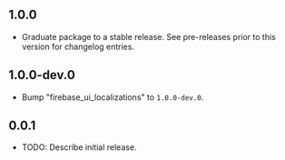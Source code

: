 ## 1.0.0

 - Graduate package to a stable release. See pre-releases prior to this version for changelog entries.

## 1.0.0-dev.0

 - Bump "firebase_ui_localizations" to `1.0.0-dev.0`.

## 0.0.1

* TODO: Describe initial release.
